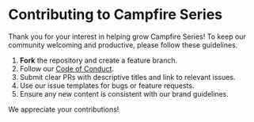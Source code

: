 # Contributing to Campfire Series

Thank you for your interest in helping grow Campfire Series! To keep our community welcoming and productive, please follow these guidelines.

1. **Fork** the repository and create a feature branch.
2. Follow our [Code of Conduct](CODE_OF_CONDUCT.md).
3. Submit clear PRs with descriptive titles and link to relevant issues.
4. Use our issue templates for bugs or feature requests.
5. Ensure any new content is consistent with our brand guidelines.

We appreciate your contributions!